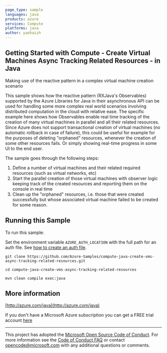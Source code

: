 ```yaml
---
page_type: sample
languages: java
products: azure
services: Compute
platforms: java
author: yaohaizh
---
```


## Getting Started with Compute - Create Virtual Machines Async Tracking Related Resources - in Java ##


  Making use of the reactive pattern in a complex virtual machine creation scenario
 
  This sample shows how the reactive pattern (RXJava's Observables) supported by the Azure Libraries for Java in their asynchronous API
  can be used for handling some more complex real world scenarios involving distributed computation in the cloud with relative ease.
  The specific example here shows how Observables enable real time tracking of the creation of many virtual machines in parallel and
  all their related resources. Since Azure does not support transactional creation of virtual machines (no automatic rollback in case
  of failure), this could be useful for example for the purposes of deleting "orphaned" resources, whenever the creation of some other
  resources fails. Or simply showing real-time progress in some UI to the end user.
 
  The sample goes through the following steps:
 
  1. Define a number of virtual machines and their related required resources (such as virtual networks, etc)
  2. Start the parallel creation of those virtual machines with observer logic keeping track of the created resources and reporting
     them on the console in real time
  3. Clean up the "orphaned" resources, i.e. those that were created successfully but whose associated virtual machine
     failed to be created for some reason.
 

## Running this Sample ##

To run this sample:

Set the environment variable `AZURE_AUTH_LOCATION` with the full path for an auth file. See [how to create an auth file](https://github.com/Azure/azure-libraries-for-java/blob/master/AUTH.md).

    git clone https://github.com/Azure-Samples/compute-java-create-vms-async-tracking-related-resources.git

    cd compute-java-create-vms-async-tracking-related-resources

    mvn clean compile exec:java

## More information ##

[http://azure.com/java](http://azure.com/java)

If you don't have a Microsoft Azure subscription you can get a FREE trial account [here](http://go.microsoft.com/fwlink/?LinkId=330212)

---

This project has adopted the [Microsoft Open Source Code of Conduct](https://opensource.microsoft.com/codeofconduct/). For more information see the [Code of Conduct FAQ](https://opensource.microsoft.com/codeofconduct/faq/) or contact [opencode@microsoft.com](mailto:opencode@microsoft.com) with any additional questions or comments.